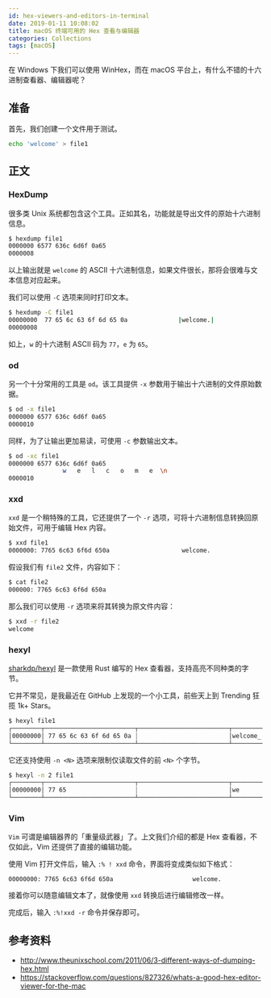```yaml
---
id: hex-viewers-and-editors-in-terminal
date: 2019-01-11 10:08:02
title: macOS 终端可用的 Hex 查看与编辑器
categories: Collections
tags: [macOS]
---
```


在 Windows 下我们可以使用 WinHex，而在 macOS 平台上，有什么不错的十六进制查看器、编辑器呢？

<!--more-->

## 准备

首先，我们创建一个文件用于测试。

```bash
echo 'welcome' > file1
```

## 正文

### HexDump

很多类 Unix 系统都包含这个工具。正如其名，功能就是导出文件的原始十六进制信息。

```bash
$ hexdump file1
0000000 6577 636c 6d6f 0a65
0000008
```

以上输出就是 `welcome` 的 ASCII 十六进制信息，如果文件很长，那将会很难与文本信息对应起来。

我们可以使用 `-C` 选项来同时打印文本。

```bash
$ hexdump -C file1
00000000  77 65 6c 63 6f 6d 65 0a              |welcome.|
00000008
```

如上，`w` 的十六进制 ASCII 码为 `77`，`e` 为 `65`。

### od

另一个十分常用的工具是 `od`。该工具提供 `-x` 参数用于输出十六进制的文件原始数据。

```bash
$ od -x file1
0000000 6577 636c 6d6f 0a65
0000010
```

同样，为了让输出更加易读，可使用 `-c` 参数输出文本。

```bash
$ od -xc file1
0000000 6577 636c 6d6f 0a65
               w   e   l   c   o   m   e  \n
0000010
```

### xxd

`xxd` 是一个稍特殊的工具，它还提供了一个 `-r` 选项，可将十六进制信息转换回原始文件，可用于编辑 Hex 内容。

```bash
$ xxd file1
0000000: 7765 6c63 6f6d 650a                    welcome.
```

假设我们有 `file2` 文件，内容如下：

```bash
$ cat file2
000000: 7765 6c63 6f6d 650a
```

那么我们可以使用 `-r` 选项来将其转换为原文件内容：

```bash
$ xxd -r file2
welcome
```

### hexyl

[sharkdp/hexyl](https://github.com/sharkdp/hexyl) 是一款使用 Rust 编写的 Hex 查看器，支持高亮不同种类的字节。

它并不常见，是我最近在 GitHub 上发现的一个小工具，前些天上到 Trending 狂揽 1k+ Stars。

```bash
$ hexyl file1
┌────────┬─────────────────────────┬─────────────────────────┬────────┬────────┐
│00000000│ 77 65 6c 63 6f 6d 65 0a ┊                         │welcome_┊        │
└────────┴─────────────────────────┴─────────────────────────┴────────┴────────┘
```

它还支持使用 `-n <N>` 选项来限制仅读取文件的前 `<N>` 个字节。

```bash
$ hexyl -n 2 file1
┌────────┬─────────────────────────┬─────────────────────────┬────────┬────────┐
│00000000│ 77 65                   ┊                         │we      ┊        │
└────────┴─────────────────────────┴─────────────────────────┴────────┴────────┘
```

### Vim

`Vim` 可谓是编辑器界的「重量级武器」了。上文我们介绍的都是 Hex 查看器，不仅如此，Vim 还提供了直接的编辑功能。

使用 Vim 打开文件后，输入 `:% ! xxd` 命令，界面将变成类似如下格式：

```
00000000: 7765 6c63 6f6d 650a                      welcome.
```

接着你可以随意编辑文本了，就像使用 `xxd` 转换后进行编辑修改一样。

完成后，输入 `:%!xxd -r` 命令并保存即可。

## 参考资料

- http://www.theunixschool.com/2011/06/3-different-ways-of-dumping-hex.html
- https://stackoverflow.com/questions/827326/whats-a-good-hex-editor-viewer-for-the-mac
